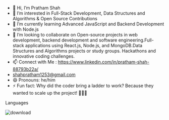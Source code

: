 - 👋 Hi, I’m Pratham Shah
- 👀 I’m interested in Full-Stack Development, Data Structures and Algorithms & Open Source Contributions
- 🌱 I’m currently learning Advanced JavaScript and Backend Development with Node.js
- 💞️ I’m looking to collaborate on Open-source projects in web development, backend development and  software engineering.Full-stack applications using React.js, Node.js, and MongoDB.Data Structures and Algorithms projects or study groups.
     Hackathons and innovative coding challenges.
-  📫 Connect with Me : https://www.linkedin.com/in/pratham-shah-88793b22a/
-  shahpratham1253@gmail.com
- 😄 Pronouns: he/him
- ⚡ Fun fact: Why did the coder bring a ladder to work?
Because they wanted to scale up the project! 🚀👨‍💻

Languages

![download](https://github.com/user-attachments/assets/f3e9688b-a18b-4854-a4b8-5457935da921)

<!---
Pratham1253/Pratham1253 is a ✨ special ✨ repository because its `README.md` (this file) appears on your GitHub profile.
You can click the Preview link to take a look at your changes.
--->
